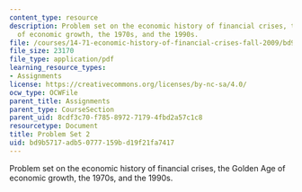 ```yaml
---
content_type: resource
description: Problem set on the economic history of financial crises, the Golden Age
  of economic growth, the 1970s, and the 1990s.
file: /courses/14-71-economic-history-of-financial-crises-fall-2009/bd9b5717adb50777159bd19f21fa7417_MIT14_71F09_pset2.pdf
file_size: 23170
file_type: application/pdf
learning_resource_types:
- Assignments
license: https://creativecommons.org/licenses/by-nc-sa/4.0/
ocw_type: OCWFile
parent_title: Assignments
parent_type: CourseSection
parent_uid: 8cdf3c70-f785-8972-7179-4fbd2a57c1c8
resourcetype: Document
title: Problem Set 2
uid: bd9b5717-adb5-0777-159b-d19f21fa7417
---
```

Problem set on the economic history of financial crises, the Golden Age of economic growth, the 1970s, and the 1990s.
